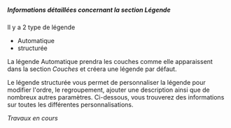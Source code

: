 
##### Informations détaillées concernant la section _Légende_

Il y a 2 type de légende
* Automatique
* structurée

La légende Automatique prendra les couches comme elle apparaissent dans la section _Couches_ et créera une légende par défaut.

Le légende structurée vous permet de personnaliser la légende pour modifier l'ordre, le regroupement, ajouter une description ainsi que de nombreux autres paramètres. Ci-dessous, vous trouverez des informations sur toutes les différentes personnalisations.

_Travaux en cours_
